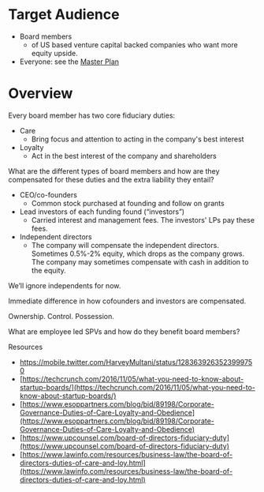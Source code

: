 # Target Audience

-   Board members
    -   of US based venture capital backed companies who want more equity upside.
-   Everyone: see the  [Master Plan](https://harveymultani.substack.com/p/master-plan-employee-led-spvs)

# Overview

Every board member has two core fiduciary duties:
- Care
	 - Bring focus and attention to acting in the company's best interest
 - Loyalty
	 - Act in the best interest of the company and shareholders

What are the different types of board members and how are they compensated for these duties and the extra liability they entail?
- CEO/co-founders
	- Common stock purchased at founding and follow on grants
- Lead investors of each funding found (“investors”)
	- Carried interest and management fees.  The investors' LPs pay these fees.
- Independent directors
	- The company will compensate the independent directors. Sometimes 0.5%-2% equity, which drops as the company grows. The company may sometimes compensate with cash in addition to the equity.

We’ll ignore independents for now. 

Immediate difference in how cofounders and investors are compensated. 

Ownership. Control. Possession. 

What are employee led SPVs and how do they benefit board members?


Resources
- https://mobile.twitter.com/HarveyMultani/status/1283639263523999750
 - [https://techcrunch.com/2016/11/05/what-you-need-to-know-about-startup-boards/](https://techcrunch.com/2016/11/05/what-you-need-to-know-about-startup-boards/)
 - [https://www.esoppartners.com/blog/bid/89198/Corporate-Governance-Duties-of-Care-Loyalty-and-Obedience](https://www.esoppartners.com/blog/bid/89198/Corporate-Governance-Duties-of-Care-Loyalty-and-Obedience)
 - [https://www.upcounsel.com/board-of-directors-fiduciary-duty](https://www.upcounsel.com/board-of-directors-fiduciary-duty)
 - [https://www.lawinfo.com/resources/business-law/the-board-of-directors-duties-of-care-and-loy.html](https://www.lawinfo.com/resources/business-law/the-board-of-directors-duties-of-care-and-loy.html)
<!--stackedit_data:
eyJoaXN0b3J5IjpbMTQwNTkxMjQ3NSwxNDU2NTczNjY0LC02Nz
gyMDg5NzcsLTIxMjM0ODIxNzEsLTMzODk2OTQ0Nl19
-->